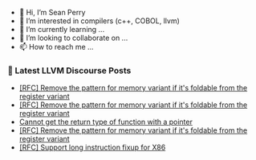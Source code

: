 - 👋 Hi, I’m Sean Perry
- 👀 I’m interested in compilers (c++, COBOL, llvm)
- 🌱 I’m currently learning ...
- 💞️ I’m looking to collaborate on ...
- 📫 How to reach me ...

<!---
s66perry/s66perry is a ✨ special ✨ repository because its `README.md` (this file) appears on your GitHub profile.
You can click the Preview link to take a look at your changes.
--->
### 📕 Latest LLVM Discourse Posts

<!-- DISCOURSE-LLVM:START -->
- [[RFC] Remove the pattern for memory variant if it&#39;s foldable from the register variant](https://discourse.llvm.org/t/rfc-remove-the-pattern-for-memory-variant-if-its-foldable-from-the-register-variant/79071#post_3)
- [[RFC] Remove the pattern for memory variant if it&#39;s foldable from the register variant](https://discourse.llvm.org/t/rfc-remove-the-pattern-for-memory-variant-if-its-foldable-from-the-register-variant/79071#post_2)
- [Cannot get the return type of function with a pointer](https://discourse.llvm.org/t/cannot-get-the-return-type-of-function-with-a-pointer/79070#post_2)
- [[RFC] Remove the pattern for memory variant if it&#39;s foldable from the register variant](https://discourse.llvm.org/t/rfc-remove-the-pattern-for-memory-variant-if-its-foldable-from-the-register-variant/79071#post_1)
- [[RFC] Support long instruction fixup for X86](https://discourse.llvm.org/t/rfc-support-long-instruction-fixup-for-x86/76539#post_10)
<!-- DISCOURSE-LLVM:END -->
